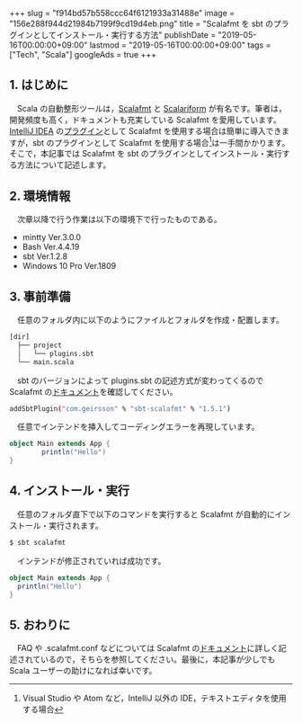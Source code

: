 +++
slug = "f914bd57b558ccc64f6121933a31488e"
image = "156e288f944d21984b7199f9cd19d4eb.png"
title = "Scalafmt を sbt のプラグインとしてインストール・実行する方法"
publishDate = "2019-05-16T00:00:00+09:00"
lastmod = "2019-05-16T00:00:00+09:00"
tags = ["Tech", "Scala"]
googleAds = true
+++

## 1. はじめに
　Scala の自動整形ツールは，[Scalafmt](https://scalameta.org/scalafmt/) と [Scalariform](http://scala-ide.org/scalariform/) が有名です。筆者は，開発頻度も高く，ドキュメントも充実している Scalafmt を愛用しています。[IntelliJ IDEA](https://www.jetbrains.com/idea/) の[プラグイン](https://plugins.jetbrains.com/plugin/8236-scalafmt)として Scalafmt を使用する場合は簡単に導入できますが，sbt のプラグインとして Scalafmt を使用する場合[^1]は一手間かかります。そこで，本記事では Scalafmt を sbt のプラグインとしてインストール・実行する方法について記述します。

[^1]: Visual Studio や Atom など，IntelliJ 以外の IDE，テキストエディタを使用する場合

## 2. 環境情報
　次章以降で行う作業は以下の環境下で行ったものである。

 * mintty Ver.3.0.0
 * Bash Ver.4.4.19
 * sbt Ver.1.2.8
 * Windows 10 Pro Ver.1809

## 3. 事前準備
　任意のフォルダ内に以下のようにファイルとフォルダを作成・配置します。

```bash
[dir]
  ├── project
  │   └── plugins.sbt
  └── main.scala
```

　sbt のバージョンによって plugins.sbt の記述方式が変わってくるので Scalafmt の[ドキュメント](https://scalameta.org/scalafmt/docs/installation.html#sbt)を確認してください。

```bash
addSbtPlugin("com.geirsson" % "sbt-scalafmt" % "1.5.1")
```

　任意でインテンドを挿入してコーディングエラーを再現しています。

```scala
object Main extends App {
        println("Hello")
}
```

## 4. インストール・実行
　任意のフォルダ直下で以下のコマンドを実行すると Scalafmt が自動的にインストール・実行されます。

```bash
$ sbt scalafmt
```

　インテンドが修正されていれば成功です。

```scala:main.scala
object Main extends App {
  println("Hello")
}
```

## 5. おわりに
　FAQ や .scalafmt.conf などについては Scalafmt の[ドキュメント](https://scalameta.org/scalafmt/)に詳しく記述されているので，そちらを参照してください。最後に，本記事が少しでも Scala ユーザーの助けになれば幸いです。